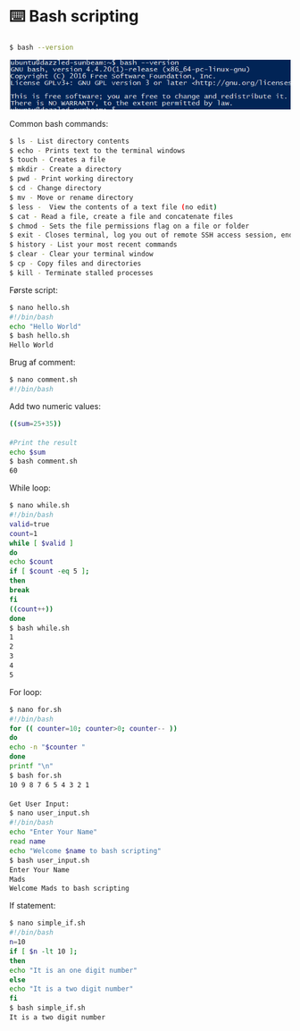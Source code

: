 # :keyboard: Bash scripting

```Bash
$ bash --version
```
![](images/image1.png)

Common bash commands:
```Bash
$ ls - List directory contents
$ echo - Prints text to the terminal windows
$ touch - Creates a file
$ mkdir - Create a directory
$ pwd - Print working directory
$ cd - Change directory
$ mv - Move or rename directory
$ less -  View the contents of a text file (no edit)
$ cat - Read a file, create a file and concatenate files
$ chmod - Sets the file permissions flag on a file or folder
$ exit - Closes terminal, log you out of remote SSH access session, end execution of a shell script
$ history - List your most recent commands
$ clear - Clear your terminal window
$ cp - Copy files and directories
$ kill - Terminate stalled processes
```

Første script:
```Bash
$ nano hello.sh
#!/bin/bash
echo "Hello World"
$ bash hello.sh
Hello World
```

Brug af comment:
```Bash
$ nano comment.sh
#!/bin/bash
```

Add two numeric values:
```Bash
((sum=25+35))

#Print the result
echo $sum
$ bash comment.sh
60
```

While loop:
```Bash
$ nano while.sh
#!/bin/bash
valid=true
count=1
while [ $valid ]
do
echo $count
if [ $count -eq 5 ];
then
break
fi
((count++))
done
$ bash while.sh
1
2
3
4
5
```

For loop:
```Bash
$ nano for.sh
#!/bin/bash
for (( counter=10; counter>0; counter-- ))
do
echo -n "$counter "
done
printf "\n"
$ bash for.sh
10 9 8 7 6 5 4 3 2 1

Get User Input:
$ nano user_input.sh
#!/bin/bash
echo "Enter Your Name"
read name
echo "Welcome $name to bash scripting"
$ bash user_input.sh
Enter Your Name
Mads
Welcome Mads to bash scripting
```

If statement:
```Bash
$ nano simple_if.sh
#!/bin/bash
n=10
if [ $n -lt 10 ];
then
echo "It is an one digit number"
else
echo "It is a two digit number"
fi
$ bash simple_if.sh
It is a two digit number
```
